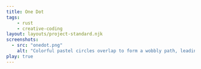 ```yaml
---
title: One Dot
tags:
    - rust
    - creative-coding
layout: layouts/project-standard.njk
screenshots:
  - src: "onedot.png"
    alt: "Colorful pastel circles overlap to form a wobbly path, leading to more circles forming an ellipse."
play: true
---
```

